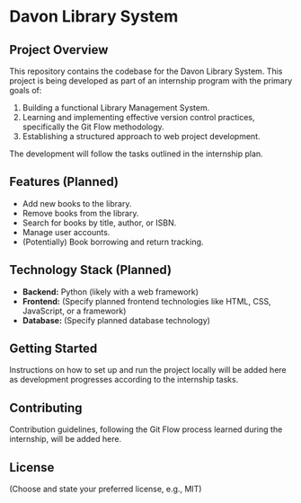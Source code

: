 # Davon Library System

## Project Overview

This repository contains the codebase for the Davon Library System. This project is being developed as part of an internship program with the primary goals of:

1.  Building a functional Library Management System.
2.  Learning and implementing effective version control practices, specifically the Git Flow methodology.
3.  Establishing a structured approach to web project development.

The development will follow the tasks outlined in the internship plan.

## Features (Planned)

-   Add new books to the library.
-   Remove books from the library.
-   Search for books by title, author, or ISBN.
-   Manage user accounts.
-   (Potentially) Book borrowing and return tracking.

## Technology Stack (Planned)

-   **Backend:** Python (likely with a web framework)
-   **Frontend:** (Specify planned frontend technologies like HTML, CSS, JavaScript, or a framework)
-   **Database:** (Specify planned database technology)

## Getting Started

Instructions on how to set up and run the project locally will be added here as development progresses according to the internship tasks.

## Contributing

Contribution guidelines, following the Git Flow process learned during the internship, will be added here.

## License

(Choose and state your preferred license, e.g., MIT)
